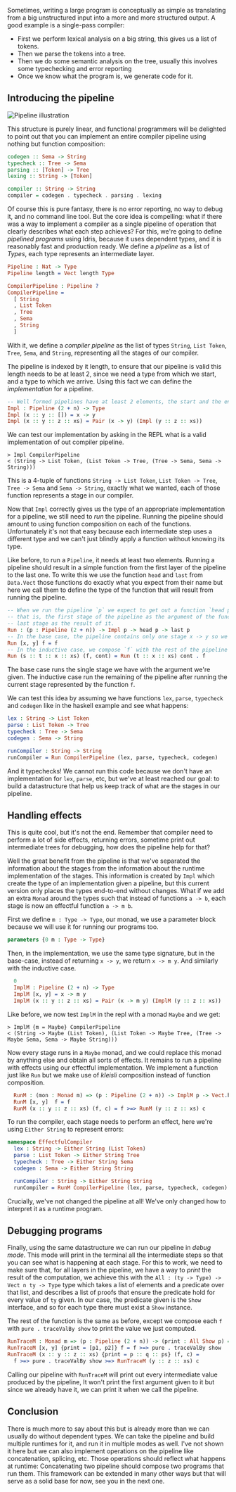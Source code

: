 <!-- idris

module Data.PipelinePart1

import Data.Vect
import Data.Vect.Quantifiers
import Debug.Trace

data Tree : Type where
data Token : Type where
data Sema : Type where

-->

Sometimes, writing a large program is conceptually as simple as translating from a big unstructured input into a more and more structured output. A good example is a single-pass compiler:

- First we perform lexical analysis on a big string, this gives us a list of tokens.
- Then we parse the tokens into a tree.
- Then we do some semantic analysis on the tree, usually this involves some typechecking and error reporting
- Once we know what the program is, we generate code for it.

## Introducing the pipeline

![Pipeline illustration](/assetsPosts/2025-01-11-program-pipelines/pipeline_illust_mid.png)

This structure is purely linear, and functional programmers will be delighted to point out that you can implement an entire compiler pipeline using nothing but function composition:

```haskell
codegen :: Sema -> String
typecheck :: Tree -> Sema
parsing :: [Token] -> Tree
lexing :: String -> [Token]

compiler :: String -> String
compiler = codegen . typecheck . parsing . lexing
```

Of course this is pure fantasy, there is no error reporting, no way to debug it, and no command line tool. But the core idea is compelling: what if there was a way to implement a compiler as a single pipeline of operation that clearly describes what each step achieves?
For this, we're going to define _pipelined programs_ using Idris, because it uses dependent types, and it is reasonably fast and production ready. We define a _pipeline_ as a list of _Types_, each type represents an intermediate layer.

```idris
Pipeline : Nat -> Type
Pipeline length = Vect length Type

CompilerPipeline : Pipeline ?
CompilerPipeline =
  [ String
  , List Token
  , Tree
  , Sema
  , String
  ]
```

With it, we define a _compiler pipeline_ as the list of types `String`, `List Token`, `Tree`, `Sema`, and `String`, representing all the stages of our compiler.

The pipeline is indexed by it length, to ensure that our pipeline is valid this length needs to be at least 2, since we need a type from which we start, and a type to which we arrive. Using this fact we can define the _implementation_ for a pipeline.

```idris
-- Well formed pipelines have at least 2 elements, the start and the end type
Impl : Pipeline (2 + n) -> Type
Impl (x :: y :: []) = x -> y
Impl (x :: y :: z :: xs) = Pair (x -> y) (Impl (y :: z :: xs))
```

We can test our implementation by asking in the REPL what is a valid implementation of out compiler pipeline.

```
> Impl CompilerPipeline
< (String -> List Token, (List Token -> Tree, (Tree -> Sema, Sema -> String)))
```

This is a 4-tuple of functions `String -> List Token`, `List Token -> Tree`, `Tree -> Sema` and `Sema -> String`, exactly what we wanted, each of those function represents a stage in our compiler.

Now that `Impl` correctly gives us the type of an appropriate implementation for a pipeline, we still need to _run_ the pipeline. Running the pipeline should amount to using function composition on each of the functions. Unfortunately it's not that easy because each intermediate step uses a different type and we can't just blindly apply a function without knowing its type.

Like before, to run a `Pipeline`, it needs at least two elements. Running a pipeline should result in a simple function from the first layer of the pipeline to the last one. To write this we use the function `head` and `last` from `Data.Vect` those functions do exactly what you expect from their name but here we call them to define the type of the function that will result from running the pipeline.

```idris
-- When we run the pipeline `p` we expect to get out a function `head p -> last `p`,
-- that is, the first stage of the pipeline as the argument of the function and the
-- last stage as the result of it.
Run : (p : Pipeline (2 + n)) -> Impl p -> head p -> last p
-- In the base case, the pipeline contains only one stage x -> y so we return it
Run [x, y] f = f
-- In the inductive case, we compose `f` with the rest of the pipeline
Run (s :: t :: x :: xs) (f, cont) = Run (t :: x :: xs) cont . f
```

The base case runs the single stage we have with the argument we're given. The inductive case run the remaining of the pipeline after running the current stage represented by the function `f`.

We can test this idea by assuming we have functions `lex`, `parse`, `typecheck` and `codegen` like in the haskell example and see what happens:

```idris
lex : String -> List Token
parse : List Token -> Tree
typecheck : Tree -> Sema
codegen : Sema -> String

runCompiler : String -> String
runCompiler = Run CompilerPipeline (lex, parse, typecheck, codegen)
```

And it typechecks! We cannot run this code because we don't have an implementation for `lex`, `parse`, etc, but we've at least reached our goal: to build a datastructure that help us keep track of what are the stages in our pipeline.

## Handling effects

This is quite cool, but it's not the end. Remember that compiler need to perform a lot of side effects, returning errors, sometime print out intermediate trees for debugging, how does the pipeline help for that?

Well the great benefit from the pipeline is that we've separated the information about the stages from the information about the runtime implementation of the stages. This information is created by `Impl` which create the type of an implementation given a pipeline, but this current version only places the types end-to-end without changes. What if we add an extra `Monad` around the types such that instead of functions `a -> b`, each stage is now an effectful function `a -> m b`.

First we define `m : Type -> Type`, our monad, we use a parameter block because we will use it for running our programs too.

```idris
parameters {0 m : Type -> Type}
```

Then, in the implementation, we use the same type signature, but in the base-case, instead of returning `x -> y`, we return `x -> m y`. And similarly with the inductive case.
```idris
  0
  ImplM : Pipeline (2 + n) -> Type
  ImplM [x, y] = x -> m y
  ImplM (x :: y :: z :: xs) = Pair (x -> m y) (ImplM (y :: z :: xs))
```

Like before, we now test `ImplM` in the repl with a monad `Maybe` and we get:

```
> ImplM {m = Maybe} CompilerPipeline
< (String -> Maybe (List Token), (List Token -> Maybe Tree, (Tree -> Maybe Sema, Sema -> Maybe String)))
```

Now every stage runs in a `Maybe` monad, and we could replace this monad by anything else and obtain all sorts of effects.
It remains to run a pipeline with effects using our effectful implementation. We implement a function just like `Run` but we make use of _kleisli_ composition instead of function composition.

```idris
  RunM : (mon : Monad m) => (p : Pipeline (2 + n)) -> ImplM p -> Vect.head p -> m (Vect.last p)
  RunM [x, y]  f = f
  RunM (x :: y :: z :: xs) (f, c) = f >=> RunM (y :: z :: xs) c
```

To run the compiler, each stage needs to perform an effect, here we're using `Either String` to represent errors:

```idris
namespace EffectfulCompiler
  lex : String -> Either String (List Token)
  parse : List Token -> Either String Tree
  typecheck : Tree -> Either String Sema
  codegen : Sema -> Either String String

  runCompiler : String -> Either String String
  runCompiler = RunM CompilerPipeline (lex, parse, typecheck, codegen)
```

Crucially, we've not changed the pipeline at all! We've only changed how to interpret it as a runtime program.

## Debugging programs

Finally, using the same datastructure we can run our pipeline in _debug mode_. This mode will print in the terminal all the intermediate steps so that you can see what is happening at each stage. For this to work, we need to make sure that, for all layers in the pipeline, we have a way to _print_ the result of the computation, we achieve this with the `All : (ty -> Type) -> Vect n ty -> Type` type which takes a list of elements and a predicate over that list, and describes a list of proofs that ensure the predicate hold for every value of `ty` given. In our case, the predicate given is the `Show` interface, and so for each type there must exist a `Show` instance.

The rest of the function is the same as before, except we compose each `f` with `pure . traceValBy show` to print the value we just computed.

```idris
RunTraceM : Monad m => (p : Pipeline (2 + n)) -> (print : All Show p) => ImplM {m} p -> Vect.head p -> m (Vect.last p)
RunTraceM [x, y] {print = [p1, p2]} f = f >=> pure . traceValBy show
RunTraceM (x :: y :: z :: xs) {print = p :: q :: ps} (f, c) =
  f >=> pure . traceValBy show >=> RunTraceM (y :: z :: xs) c
```

Calling our pipeline with `RunTraceM` will print out every intermediate value produced by the pipeline, It won't print the first argument given to it but since we already have it, we can print it when we call the pipeline.

## Conclusion

There is much more to say about this but is already more than we can usually do without dependent types. We can take the pipeline and build multiple runtimes for it, and run it in multiple modes as well. I've not shown it here but we can also implement operations on the pipeline like concatenation, splicing, etc. Those operations should reflect what happens at runtime: Concatenating two pipeline should compose two programs that run them. This framework can be extended in many other ways but that will serve as a solid base for now, see you in the next one.

